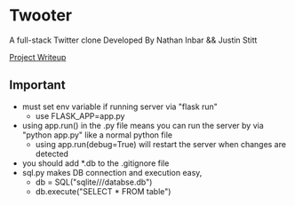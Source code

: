 # Twooter
A full-stack Twitter clone
Developed By Nathan Inbar && Justin Stitt

[Project Writeup](https://docs.google.com/document/d/1-x0CJ0XkVqaihelHrf26Tq9Y-lgkB2f94qzkBu0FE0o/edit?usp=sharing)

## Important
* must set env variable if running server via "flask run"
  * use FLASK_APP=app.py
* using app.run() in the .py file means you can run the server by via "python app.py" like a normal python file
  * using app.run(debug=True) will restart the server when changes are detected
* you should add *.db to the .gitignore file
* sql.py makes DB connection and execution easy,
  * db = SQL("sqlite///databse.db")
  * db.execute("SELECT * FROM table")

